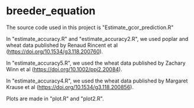 # breeder_equation


The source code used in this project is "Estimate_gcor_prediction.R"

In "estimate_accuracy.R" and "estimate_accuracy2.R",  we used poplar and wheat data published by Renaud Rincent et al (https://doi.org/10.1534/g3.118.200760).  

In "estimate_accuracy5.R", we used the wheat data published by Zachary Winn et al (https://doi.org/10.1002/ppj2.20084).

In "estimate_accuracy4.R", we used the wheat data published by Margaret Krause et al (https://doi.org/10.1534/g3.118.200856). 

Plots are made in "plot.R" and "plot2.R".
